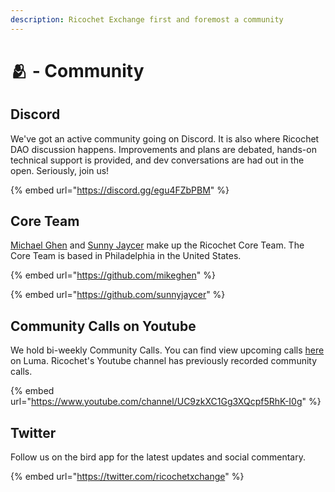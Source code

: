 ```yaml
---
description: Ricochet Exchange first and foremost a community
---
```


# 🫂 - Community

## Discord

We've got an active community going on Discord. It is also where Ricochet DAO discussion happens. Improvements and plans are debated, hands-on technical support is provided, and dev conversations are had out in the open. Seriously, join us!

{% embed url="https://discord.gg/egu4FZbPBM" %}

## Core Team

[Michael Ghen](https://www.linkedin.com/in/mikeghen/) and [Sunny Jaycer](https://twitter.com/sunnyjaycer) make up the Ricochet Core Team. The Core Team is based in Philadelphia in the United States.&#x20;

{% embed url="https://github.com/mikeghen" %}

{% embed url="https://github.com/sunnyjaycer" %}

## Community Calls on Youtube

We hold bi-weekly Community Calls. You can find view upcoming calls [here](https://lu.ma/u/usr-L841v4gxzH6yTDk) on Luma. Ricochet's Youtube channel has previously recorded community calls.

{% embed url="https://www.youtube.com/channel/UC9zkXC1Gg3XQcpf5RhK-I0g" %}

##

## Twitter

Follow us on the bird app for the latest updates and social commentary.

{% embed url="https://twitter.com/ricochetxchange" %}





####
